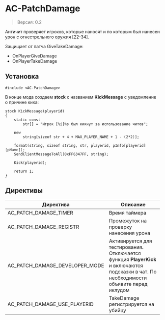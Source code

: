 # AC-PatchDamage
> Версия: 0.2

Античит проверяет игроков, которые наносят и по которым был нанесен урон с огнестрельного оружия [22-34].

Защищает от патча GiveTakeDamage:
* OnPlayerGiveDamage
* OnPlayerTakeDamage

Установка
---------
```pawn
#include <AC-PatchDamage>
```
В конце мода создаем **stock** с названием **KickMessage** с уведомление о причине кика:
```pawn
stock KickMessage(playerid)
{
	static const
		str[] = "Игрок [%i]%s был кикнут за использование читов";

	new
		string[sizeof str + 4 + MAX_PLAYER_NAME + 1 - (2*2)];

	format(string, sizeof string, str, playerid, pInfo[playerid][pName]);
	SendClientMessageToAll(0xFF6347FF, string);
	
	Kick(playerid);

	return 1;
}
```

Директивы
---------
|Директива|Описание|
|---|---|
|AC_PATCH_DAMAGE_TIMER|Время таймера|
|AC_PATCH_DAMAGE_REGISTR|Промежуток на проверку нанесения урона|
|AC_PATCH_DAMAGE_DEVELOPER_MODE|Активируется для тестирования. Отключается функция **PlayerKick** и включаются подсказки в чат. По необходимости объявите перед иклудом|
|AC_PATCH_DAMAGE_USE_PLAYERID|TakeDamage регистрируется на убийцу|
